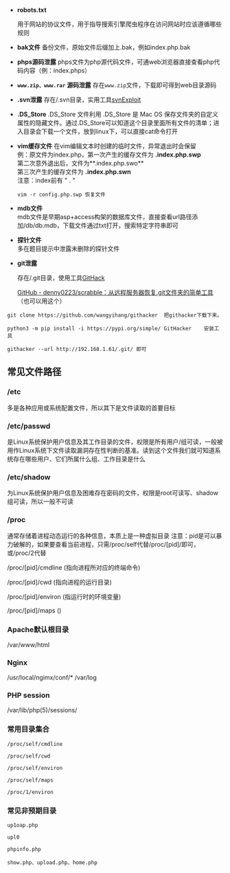 - **robots.txt**
  
    用于网站的协议文件，用于指导搜索引擎爬虫程序在访问网站时应该遵循哪些规则

- **bak文件** 
  备份文件，原始文件后缀加上.bak，例如index.php.bak

- **phps源码泄露** 
  phps文件为php源代码文件，可通web浏览器直接查看php代码内容（例：index.phps）

- **`www.zip、www.rar` 源码泄露** 
  存在`www.zip`文件，下载即可得到web目录源码

- **.svn泄露** 
  存在/.svn目录，实用工具[svnExploit](https://github.com/admintony/svnExploit)

- **.DS_Store** 
  .DS_Store 文件利用 .DS_Store 是 Mac OS 保存文件夹的自定义属性的隐藏文件。通过.DS_Store可以知道这个目录里面所有文件的清单；进入目录会下载一个文件，放到linux下，可以直接cat命令打开

- **vim缓存文件** 
  在vim编辑文本时创建的临时文件，异常退出时会保留  
  例：原文件为index.php，第一次产生的缓存文件为 **.index.php.swp**  
  第二次意外退出后，文件为**.index.php.swo**  
  第三次产生的缓存文件为 **.index.php.swn**  
  注意：index前有 " . "
  
  ```
  vim -r config.php.swp 恢复文件
  ```

- **mdb文件**  
  mdb文件是早期asp+access构架的数据库文件，直接查看url路径添加/db/db.mdb，下载文件通过txt打开，搜索特定字符串即可

- **探针文件**  
  多在题目提示中泄露未删除的探针文件

- **git泄露**
  
  存在/.git目录，使用工具[GitHack](https://github.com/lijiejie/GitHack)
  
  [GitHub - denny0223/scrabble：从远程服务器恢复.git文件夹的简单工具](https://github.com/denny0223/scrabble)（也可以用这个）

```
git clone https://github.com/wangyihang/githacker  把githacker下载下来。

python3 -m pip install -i https://pypi.org/simple/ GitHacker    安装工具

githacker --url http://192.168.1.61/.git/ 即可
```

## 常见文件路径

### /etc

多是各种应用或系统配置文件，所以其下是文件读取的首要目标

### /etc/passwd

是Linux系统保护用户信息及其工作目录的文件，权限是所有用户/组可读，一般被用作Linux系统下文件读取漏洞存在性判断的基准。读到这个文件我们就可知道系统存在哪些用户、它们所属什么组、工作目录是什么

### /etc/shadow

为Linux系统保护用户信息及困难存在密码的文件，权限是root可读写、shadow组可读，所以一般不可读

### /proc

通常存储着进程动态运行的各种信息，本质上是一种虚拟目录
注意：pid是可以暴力破解的，如果要查看当前进程，只需/proc/self代替/proc/\[pid]/即可，或/proc/2代替

/proc/\[pid]/cmdline (指向进程所对应的终端命令)

/proc/\[pid]/cwd (指向进程的运行目录)

/proc/\[pid]/environ (指运行时的环境变量)

/proc/\[pid]/maps ()

### Apache默认根目录

/var/www/html

### Nginx

/usr/local/ngimx/conf/*
/var/log

### PHP session

/var/lib/php(5)/sessions/

### 常用目录集合

```
/proc/self/cmdline

/proc/self/cwd

/proc/self/environ

/proc/self/maps

/proc/1/environ
```

### 常见非预期目录

```
up1oap.php

upl0

phpinfo.php

show.php、upload.php、home.php
```

